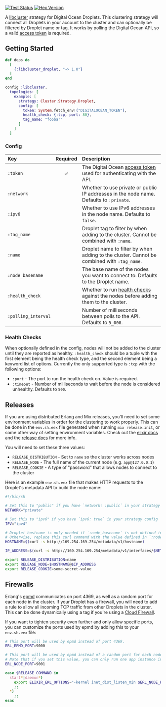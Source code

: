 <a href="https://github.com/jsonmaur/libcluster-droplet/actions/workflows/test.yml"><img alt="Test Status" src="https://img.shields.io/github/actions/workflow/status/jsonmaur/libcluster-droplet/test.yml?label=&style=for-the-badge&logo=github"></a> <a href="https://hexdocs.pm/libcluster_droplet/"><img alt="Hex Version" src="https://img.shields.io/hexpm/v/libcluster_droplet?style=for-the-badge&label=&logo=elixir" /></a>

A [libcluster](https://github.com/bitwalker/libcluster) strategy for Digital Ocean Droplets. This clustering strategy will connect all Droplets in your account to the cluster and can optionally be filtered by Droplet name or tag. It works by polling the Digital Ocean API, so a valid [access token](https://docs.digitalocean.com/reference/api/create-personal-access-token/) is required.

## Getting Started

```elixir
def deps do
  [
    {:libcluster_droplet, "~> 1.0"}
  ]
end
```

```elixir
config :libcluster,
  topologies: [
    example: [
      strategy: Cluster.Strategy.Droplet,
      config: [
        token: System.fetch_env!("DIGITALOCEAN_TOKEN"),
        health_check: {:tcp, port: 80},
        tag_name: "foobar"
      ]
    ]
  ]
```

### Config

| Key | Required | Description |
| :-- | :------: | :---------- |
| `:token` | ✓ | The Digital Ocean [access token](https://docs.digitalocean.com/reference/api/create-personal-access-token/) used for authenticating with the API. |
| `:network` |  | Whether to use private or public IP addresses in the node name. Defaults to `:private`. |
| `:ipv6` |  | Whether to use IPv6 addresses in the node name. Defaults to `false`. |
| `:tag_name` |  | Droplet tag to filter by when adding to the cluster. Cannot be combined with `:name`. |
| `:name` |  | Droplet name to filter by when adding to the cluster. Cannot be combined with `:tag_name`. |
| `:node_basename` |  | The base name of the nodes you want to connect to. Defaults to the Droplet name. |
| `:health_check` |  | Whether to run [health checks](#health-checks) against the nodes before adding them to the cluster. |
| `:polling_interval` |  | Number of milliseconds between polls to the API. Defaults to `5_000`. |

### Health Checks

When optionally defined in the config, nodes will not be added to the cluster until they are reported as healthy. `:health_check` should be a tuple with the first element being the health check type, and the second element being a keyword list of options. Currently the only supported type is `:tcp` with the following options:

* `:port` - The port to run the health check on. Value is required.
* `:timeout` - Number of milliseconds to wait before the node is considered unhealthy. Defaults to `500`.

## Releases

If you are using distributed Erlang and Mix releases, you'll need to set some environment variables in order for the clustering to work properly. This can be done in the `env.sh.eex` file generated when running `mix release.init`, or some other way of setting environment variables. Check out the [elixir docs](https://elixir-lang.org/getting-started/mix-otp/config-and-releases.html#operating-system-environment-configuration) and the [release docs](https://hexdocs.pm/mix/Mix.Tasks.Release.html#module-vm-args-and-env-sh-env-bat) for more info.

You will need to set these three values:

  * `RELEASE_DISTRIBUTION` - Set to `name` so the cluster works across nodes
  * `RELEASE_NODE` - The full name of the current node (e.g. `app@127.0.0.1`)
  * `RELEASE_COOKIE` - A type of "password" that allows nodes to connect to the cluster

Here is an example `env.sh.eex` file that makes HTTP requests to the Droplet's metadata API to build the node name:

```sh
#!/bin/sh

# Set this to "public" if you have `network: :public` in your strategy config
NETWORK="private"

# Set this to "ipv6" if you have `ipv6: true` in your strategy config
IPV="ipv4"

# Droplet hostname is only needed if `:node_basename` is not defined in your strategy config.
# Otherwise, replace this curl command with the value defined in `:node_basename`.
HOSTNAME=$(curl -s http://169.254.169.254/metadata/v1/hostname)

IP_ADDRESS=$(curl -s http://169.254.169.254/metadata/v1/interfaces/$NETWORK/0/$IPV/address)

export RELEASE_DISTRIBUTION=name
export RELEASE_NODE=$HOSTNAME@$IP_ADDRESS
export RELEASE_COOKIE=some-secret-value
```

## Firewalls

Erlang's [epmd](https://www.erlang.org/doc/man/epmd.html) communicates on port 4369, as well as a random port for each node in the cluster. If your Droplet has a firewall, you will need to add a rule to allow all incoming TCP traffic from other Droplets in the cluster. This can be done dynamically using a tag if you're using a [Cloud Firewall](https://docs.digitalocean.com/products/networking/firewalls/).

If you want to tighten security even further and only allow specific ports, you can customize the ports used by epmd by adding this to your `env.sh.eex` file:

```sh
# This port will be used by epmd instead of port 4369.
ERL_EPMD_PORT=9000

# This port will be used by epmd instead of a random port for each node.
# Note that if you set this value, you can only run one app instance in each Droplet.
ERL_NODE_PORT=9001

case $RELEASE_COMMAND in
  start*|daemon*)
    export ELIXIR_ERL_OPTIONS="-kernel inet_dist_listen_min $ERL_NODE_PORT inet_dist_listen_max $ERL_NODE_PORT"
    ;;
  *)
    ;;
esac
```
